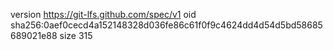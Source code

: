 version https://git-lfs.github.com/spec/v1
oid sha256:0aef0cecd4a152148328d036fe86c61f0f9c4624dd4d54d5bd58685689021e88
size 315
